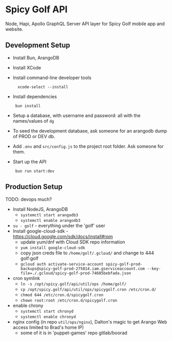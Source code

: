 # Spicy Golf API

Node, Hapi, Apollo GraphQL Server API layer for Spicy Golf mobile app and website.

## Development Setup

 * Install Bun, ArangoDB
 * Install XCode
 * Install command-line developer tools

         xcode-select --install

 * Install dependencies

        bun install

 * Setup a database, with username and password: all with the names/values of `dg`
 * To seed the development database, ask someone for an arangodb dump of PROD or DEV db.

 * Add `.env` and `src/config.js` to the project root folder.  Ask someone for them.
 * Start up the API

        bun run start:dev

## Production Setup

TODO: devops much?

 * Install NodeJS, ArangoDB
   * `systemctl start arangodb3`
   * `systemctl enable arangodb3`
 * `su - golf` - everything under the 'golf' user
 * Install google-cloud-sdk - https://cloud.google.com/sdk/docs/install#rpm
   * update yum/dnf with Cloud SDK repo information
   * `yum install google-cloud-sdk`
   * copy json creds file to `/home/golf/.gcloud/` and change to 444 golf:golf
   * `gcloud auth activate-service-account spicy-golf-prod-backups@spicy-golf-prod-275814.iam.gserviceaccount.com --key-file=./.gcloud/spicy-golf-prod-74605bebfada.json`
 * cron symlink
   * `ln -s /opt/spicy.golf/api/util/ops /home/golf/`
   * `cp /opt/spicy.golf/api/util/ops/spicygolf.cron /etc/cron.d/`
   * `chmod 644 /etc/cron.d/spicygolf.cron`
   * `chown root:root /etc/cron.d/spicygolf.cron`
 * enable chrony
   * `systemctl start chronyd`
   * `systemctl enable chronyd`
 * nginx config (in repo `util/ops/nginx`), Dalton's magic to get Arango Web access limited to Brad's home IP)
   * some of it is in 'puppet-games' repo gitlab/boorad

